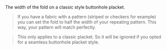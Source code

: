 
The width of the fold on a classic style buttonhole placket.

> If you have a fabric with a pattern (striped or checkers for example) you can set the fold to half the width of your repeating pattern. 
> This way, your pattern will match perfectly.

> This only applies to a classic placket. So it will be ignored if you opted for a seamless buttonhole placket style.
